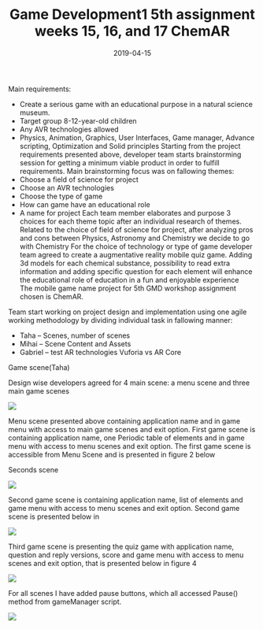 ﻿---
layout: post
title: "Game Development1 5th assignment weeks 15, 16, and 17 ChemAR"
date: 2019-04-15
---


Main requirements:
-	Create a serious game with an educational purpose in a natural science museum.
-	Target group 8-12-year-old children
-	Any AVR technologies allowed
-	Physics, Animation, Graphics, User Interfaces, Game manager, Advance scripting, Optimization and Solid principles
Starting from the project requirements presented above, developer team starts brainstorming session for getting a minimum viable product in order to fulfill requirements.
Main brainstorming focus was on fallowing themes: 
-	Choose a field of science for project
-	Choose an AVR technologies 
-	Choose the type of game
-	How can game have an educational role
-	A name for project
Each team member elaborates and purpose 3 choices for each theme topic after an individual research of themes.  
Related to the choice of field of science for project, after analyzing pros and cons between Physics, Astronomy and Chemistry we decide to go with Chemistry 
For the choice of technology or type of game developer team agreed to create a augmentative reality mobile quiz game.
Adding 3d models for each chemical substance, possibility to read extra information and adding specific question for each element will enhance the educational role of education in a fun and enjoyable experience  
The mobile game name project for 5th GMD workshop assignment chosen is ChemAR. 


Team start working on project design and implementation using one agile working methodology by dividing individual task in fallowing manner:
-	Taha – Scenes, number of scenes  
-	Mihai – Scene Content and Assets  
-	Gabriel – test AR technologies Vuforia vs AR Core	



Game scene(Taha)

Design wise developers agreed for 4 main scene: a menu scene and three main game scenes

<img src="../../../images/fifth/1.jpg">

Menu scene presented above containing application name and in game menu with access to main game scenes and exit option.
First game scene is containing application name, one Periodic table of elements and in game menu with access to menu scenes and exit option. The first game scene is accessible from Menu Scene and is presented in figure 2 below


Seconds scene 

<img src="../../../images/fifth/2.jpg">

Second game scene is containing application name, list of elements and game menu with access to menu scenes and exit option. Second game scene is presented below in 

<img src="../../../images/fifth/3.jpg">

Third game scene is presenting the quiz game with application name, question and reply versions, score and  game menu with access to menu scenes and exit option, that is presented below in figure 4

<img src="../../../images/fifth/4.jpg">

For all scenes I have added pause buttons, which all accessed Pause() method from gameManager script.

<img src="../../../images/fifth/5.jpg">

